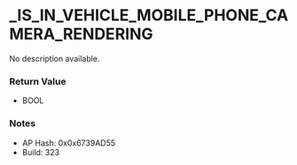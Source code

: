 # _IS_IN_VEHICLE_MOBILE_PHONE_CAMERA_RENDERING

No description available.

### Return Value
* BOOL

### Notes
* AP Hash: 0x0x6739AD55
* Build: 323

